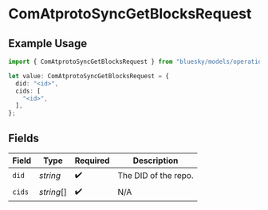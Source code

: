 # ComAtprotoSyncGetBlocksRequest

## Example Usage

```typescript
import { ComAtprotoSyncGetBlocksRequest } from "bluesky/models/operations";

let value: ComAtprotoSyncGetBlocksRequest = {
  did: "<id>",
  cids: [
    "<id>",
  ],
};
```

## Fields

| Field                | Type                 | Required             | Description          |
| -------------------- | -------------------- | -------------------- | -------------------- |
| `did`                | *string*             | :heavy_check_mark:   | The DID of the repo. |
| `cids`               | *string*[]           | :heavy_check_mark:   | N/A                  |